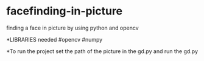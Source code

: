# facefinding-in-picture
finding a face in picture by using python and opencv

*LIBRARIES needed
#opencv
#numpy

*To run the project set the path of the picture in the gd.py and run the gd.py
